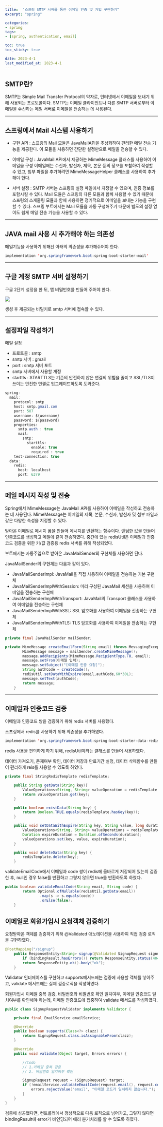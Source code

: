 ```yaml
---
title:  "스프링 SMTP 서버를 통한 이메일 인증 및 가입 구현하기"
excerpt: "spring"

categories:
- spring
tags:
- [spring, authentication, email]

toc: true
toc_sticky: true

date: 2023-4-1
last_modified_at: 2023-4-1
---
```



## SMTP란?

SMTP는 Simple Mail Transfer Protocol의 약자로, 인터넷에서 이메일을 보내기 위해 사용되는 프로토콜이다. SMTP는 이메일 클라이언트나 다른 SMTP 서버로부터 이메일을 수신하는 메일 서버로 이메일을 전송하는 데 사용된다.

---

## 스프링에서 Mail 시스템 사용하기

- 구현 API : 스프링의 Mail 모듈은 JavaMailAPI을 추상화하여 편리한 메일 전송 기능을 제공한다. 이 모듈을 사용하면 간단한 설정만으로 메일을 전송할 수 있다.

- 이메일 구성 : JavaMail API에서 제공하는 MimeMessage 클래스를 사용하여 이메일을 구성
  이메일에는 수신자, 발신자, 제목, 본문 등의 정보를 포함하여 작성할 수 있고, 첨부 파일을 추가하려면 MimeMessageHelper 클래스를 사용하여 추가해야 한다.

- 서버 설정 : SMTP 서버는 스프링의 설정 파일에서 지정할 수 있으며, 인증 정보를 포함시킬 수 있다.
  Mail 모듈은 스프링의 다른 모듈과 함께 사용할 수 있기 때문에 스프링의 스케줄링 모듈과 함께 사용하면 정기적으로 이메일을 보내는 기능을 구현할 수 있다.
  스프링 부트에서는 Mail 모듈을 자동 구성해주기 때문에 별도의 설정 없이도 쉽게 메일 전송 기능을 사용할 수 있다.

---

## JAVA mail 사용 시 추가해야 하는 의존성

메일기능을 사용하기 위해선 아래의 의존성을 추가해주어야 한다.

```java
implementation 'org.springframework.boot:spring-boot-starter-mail'

```

---
## 구글 계정 SMTP 서버 설정하기

구글 2단계 설정을 한 뒤, 앱 비밀번호를 만들어 주어야 한다.

![](https://velog.velcdn.com/images/wook2pp/post/b9ddc682-0dc1-4199-9be1-a201c1652ce0/image.png)

생성 후 제공되는 비밀키로 smtp 서버에 접속할 수 있다.


---

## 설정파일 작성하기

메일 설정
- 프로토콜 : smtp
- smtp 서버 : gmail
- port : smtp 서버 포트
- smtp 서버에서 사용할 계정
- starttls : STARTTLS는 기존의 안전하지 않은 연결의 위험을 줄이고 SSL/TLS이 쓰이는 안전한 연결로 업그레이드하도록 도와준다.

```java
spring:
  mail:
    protocol: smtp
    host: smtp.gmail.com
    port: 587
    username: ${username}
    password: ${password}
    properties:
      smtp.auth : true
      mail:
        smtp:
          starttls:
            enable: true
            required : true
    test-connection: true
  data:
    redis:
      host: localhost
      port: 6379

```

---

## 메일 메시지 작성 및 전송

Spring에서 MimeMessage는 JavaMail API를 사용하여 이메일을 작성하고 전송하는 데 사용된다. MimeMessage는 이메일의 제목, 본문, 수신자, 발신자 및 첨부 파일과 같은 다양한 속성을 지정할 수 있다.

받아온 이메일로 메시지 폼을 만들어 메시지를 반환하는 함수이다. 랜덤한 값을 만들어 인증코드를 생성하고 메일에 같이 전송하였다.
중간에 있는 redisUtil은 이메일과 인증코드 검증을 위한 키/값 검증용 redis 서버를 위해 작성되었다.

부트에서는 자동주입으로 받아온 JavaMailSender의 구현체를 사용하면 된다.

JavaMailSender의 구현체는 다음과 같이 있다.
- JavaMailSenderImpl: JavaMail을 직접 사용하여 이메일을 전송하는 기본 구현체
- JavaMailSenderImplWithSession: 미리 구성된 JavaMail 세션을 사용하여 이메일을 전송하는 구현체
- JavaMailSenderImplWithTransport: JavaMail의 Transport 클래스를 사용하여 이메일을 전송하는 구현체
- JavaMailSenderImplWithSSL: SSL 암호화를 사용하여 이메일을 전송하는 구현체
- JavaMailSenderImplWithTLS: TLS 암호화를 사용하여 이메일을 전송하는 구현체

```java
private final JavaMailSender mailSender;
```

```java
private MimeMessage createEmailForm(String email) throws MessagingException {
        MimeMessage message = mailSender.createMimeMessage();
        message.addRecipients(MimeMessage.RecipientType.TO, email);
        message.setFrom(이메일 입력);
        message.setSubject("[이메일 인증 요청]");
        String authCode = createCode();
        redisUtil.setDataWithExpire(email,authCode,60*30L);
        message.setText(authCode);
        return message;
    }
```

---

## 이메일과 인증코드 검증

이메일과 인증코드 쌍을 검증하기 위해 redis 서버를 사용했다.

스프링에서 redis를 사용하기 위해 의존성을 추가하였다.
```java
implementation 'org.springframework.boot:spring-boot-starter-data-redis'
```

redis 사용을 편의하게 하기 위해, redisUtil이라는 클래스를 만들어 사용하였다.

데이터 가져오기, 존재여부 확인, 데이터 저장과 만료기간 설정, 데이터 삭제함수를 만들어 편리하게 reis를 사용할 수 있도록 하였다.

```java
private final StringRedisTemplate redisTemplate;

    public String getData(String key){
        ValueOperations<String, String> valueOperation = redisTemplate.opsForValue();
        return valueOperation.get(key);
    }

    public boolean existData(String key) {
        return Boolean.TRUE.equals(redisTemplate.hasKey(key));
    }

    public void setDataWithExpire(String key, String value, long duration) {
        ValueOperations<String, String> valueOperations = redisTemplate.opsForValue();
        Duration expireDuration = Duration.ofSeconds(duration);
        valueOperations.set(key, value, expireDuration);
    }

    public void deleteData(String key) {
        redisTemplate.delete(key);
    }
```


validateEmailCode에서 이메일과 code 쌍이 redis에 올바르게 저장되어 있는지 검증한 후, null인 경우 false를 반환하고 그렇지 않으면 true를 반환하도록 하였다.

```java
public boolean validateEmailCode(String email, String code) {
        return Optional.ofNullable(redisUtil.getData(email))
                .map(s -> s.equals(code))
                .orElse(false);
    }
```

## 이메일로 회원가입시 요청객체 검증하기

요청받아온 객체를 검증하기 위해 @Validated 애노테이션을 사용하여 직접 검증 로직을 구현하였다.

```java
@PostMapping("/signup")
    public ResponseEntity<String> signup(@Validated SignupRequest signupRequest, BindingResult bindingResult) {
        if (bindingResult.hasErrors()) return ResponseEntity.status(404).body(bindingResult.toString());
        return ResponseEntity.ok().body("ok");
    }
```

Validator 인터페이스를 구현하고 supports메서드에는 검증에 사용할 객체를 넣어주고,
validate 메서드에는 실제 검증로직을 작성하였다.

회원가입시 이메일 중복 검증, 비밀번호와 비밀번호 확인 일치여부, 이메일 인증코드 일치여부를 확인해야 하는데, 이메일 인증코드에 집중하여 validate 메서드를 작성하였다.


```java
public class SignupRequestValidator implements Validator {

    private final EmailService emailService;

    @Override
    public boolean supports(Class<?> clazz) {
        return SignupRequest.class.isAssignableFrom(clazz);
    }

    @Override
    public void validate(Object target, Errors errors) {

        //todo
        // 1.이메일 중복 검증
        // 2. 비밀번호 일치여부 확인

        SignupRequest request = (SignupRequest) target;
        if (!emailService.validateEmailCode(request.email(), request.code())) {
            errors.rejectValue("email", "이메일 코드가 일치하지 않습니다.");
        }
    }
}
```

검증에 성공했다면, 컨트롤러에서 정상적으로 다음 로직으로 넘어가고,
그렇지 않다면 bindingResult에 error가 바인딩되어 에러 분기처리를 할 수 있도록 하였다.